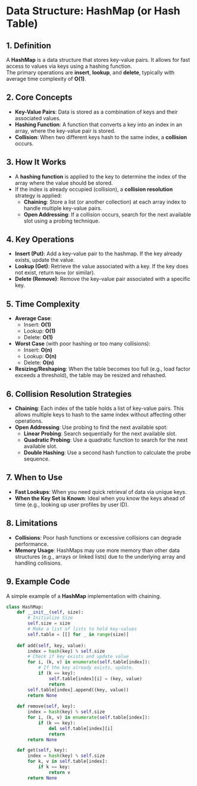 # Data Structure: HashMap (or Hash Table)

## 1. Definition
A **HashMap** is a data structure that stores key-value pairs. It allows for fast access to values via keys using a hashing function.  
The primary operations are **insert**, **lookup**, and **delete**, typically with average time complexity of **O(1)**.

## 2. Core Concepts
- **Key-Value Pairs**: Data is stored as a combination of keys and their associated values.
- **Hashing Function**: A function that converts a key into an index in an array, where the key-value pair is stored.
- **Collision**: When two different keys hash to the same index, a **collision** occurs.

## 3. How It Works
- A **hashing function** is applied to the key to determine the index of the array where the value should be stored.
- If the index is already occupied (collision), a **collision resolution** strategy is applied:
    - **Chaining**: Store a list (or another collection) at each array index to handle multiple key-value pairs.
    - **Open Addressing**: If a collision occurs, search for the next available slot using a probing technique.

## 4. Key Operations
- **Insert (Put)**: Add a key-value pair to the hashmap. If the key already exists, update the value.
- **Lookup (Get)**: Retrieve the value associated with a key. If the key does not exist, return `None` (or similar).
- **Delete (Remove)**: Remove the key-value pair associated with a specific key.

## 5. Time Complexity
- **Average Case**:
    - Insert: **O(1)**
    - Lookup: **O(1)**
    - Delete: **O(1)**
- **Worst Case** (with poor hashing or too many collisions):
    - Insert: **O(n)**
    - Lookup: **O(n)**
    - Delete: **O(n)**
- **Resizing/Reshaping**: When the table becomes too full (e.g., load factor exceeds a threshold), the table may be resized and rehashed.

## 6. Collision Resolution Strategies
- **Chaining**: Each index of the table holds a list of key-value pairs. This allows multiple keys to hash to the same index without affecting other operations.
- **Open Addressing**: Use probing to find the next available spot:
    - **Linear Probing**: Search sequentially for the next available slot.
    - **Quadratic Probing**: Use a quadratic function to search for the next available slot.
    - **Double Hashing**: Use a second hash function to calculate the probe sequence.

## 7. When to Use
- **Fast Lookups**: When you need quick retrieval of data via unique keys.
- **When the Key Set is Known**: Ideal when you know the keys ahead of time (e.g., looking up user profiles by user ID).

## 8. Limitations
- **Collisions**: Poor hash functions or excessive collisions can degrade performance.
- **Memory Usage**: HashMaps may use more memory than other data structures (e.g., arrays or linked lists) due to the underlying array and handling collisions.

## 9. Example Code
A simple example of a **HashMap** implementation with chaining.

```python
class HashMap: 
    def __init__(self, size):
        # Initialize Size
        self.size = size
        # Make a list of lists to hold key-values
        self.table = [[] for _ in range(size)]
    
    def add(self, key, value):
        index = hash(key) % self.size
        # Check if key exists and update value
        for i, (k, v) in enumerate(self.table[index]):
            # If the key already exists, update. 
            if (k == key):
                self.table[index][i] = (key, value)
                return
        self.table[index].append((key, value))
        return None
    
    def remove(self, key): 
        index = hash(key) % self.size 
        for i, (k, v) in enumerate(self.table[index]):
            if (k == key):
                del self.table[index][i]
                return
        return None

    def get(self, key):
        index = hash(key) % self.size
        for k, v in self.table[index]:
            if k == key:
                return v
        return None

        